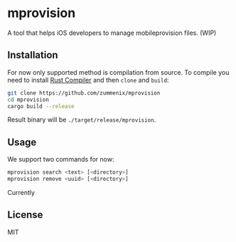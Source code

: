 # mprovision
A tool that helps iOS developers to manage mobileprovision files. (WIP)

## Installation

For now only supported method is compilation from source. To compile you need to
install [Rust Compiler](https://www.rust-lang.org/downloads.html) and then
`clone` and `build`:

```bash
git clone https://github.com/zummenix/mprovision
cd mprovision
cargo build --release
```

Result binary will be `./target/release/mprovision`.

## Usage

We support two commands for now:
```bash
mprovision search <text> [<directory>]
mprovision remove <uuid> [<directory>]
```

Currently

## License

MIT
